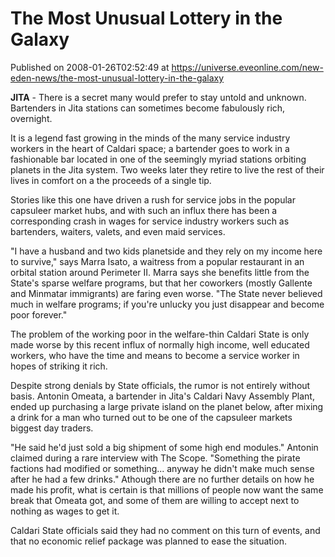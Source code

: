# The Most Unusual Lottery in the Galaxy
Published on 2008-01-26T02:52:49 at https://universe.eveonline.com/new-eden-news/the-most-unusual-lottery-in-the-galaxy

**JITA** \- There is a secret many would prefer to stay untold and unknown. Bartenders in Jita stations can sometimes become fabulously rich, overnight. 

It is a legend fast growing in the minds of the many service industry workers in the heart of Caldari space; a bartender goes to work in a fashionable bar located in one of the seemingly myriad stations orbiting planets in the Jita system. Two weeks later they retire to live the rest of their lives in comfort on a the proceeds of a single tip. 

Stories like this one have driven a rush for service jobs in the popular capsuleer market hubs, and with such an influx there has been a corresponding crash in wages for service industry workers such as bartenders, waiters, valets, and even maid services. 

"I have a husband and two kids planetside and they rely on my income here to survive," says Marra Isato, a waitress from a popular restaurant in an orbital station around Perimeter II. Marra says she benefits little from the State's sparse welfare programs, but that her coworkers (mostly Gallente and Minmatar immigrants) are faring even worse. "The State never believed much in welfare programs; if you're unlucky you just disappear and become poor forever." 

The problem of the working poor in the welfare-thin Caldari State is only made worse by this recent influx of normally high income, well educated workers, who have the time and means to become a service worker in hopes of striking it rich. 

Despite strong denials by State officials, the rumor is not entirely without basis. Antonin Omeata, a bartender in Jita's Caldari Navy Assembly Plant, ended up purchasing a large private island on the planet below, after mixing a drink for a man who turned out to be one of the capsuleer markets biggest day traders. 

"He said he'd just sold a big shipment of some high end modules." Antonin claimed during a rare interview with The Scope. "Something the pirate factions had modified or something... anyway he didn't make much sense after he had a few drinks." Athough there are no further details on how he made his profit, what is certain is that millions of people now want the same break that Omeata got, and some of them are willing to accept next to nothing as wages to get it. 

Caldari State officials said they had no comment on this turn of events, and that no economic relief package was planned to ease the situation.

